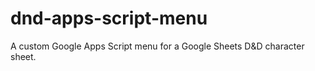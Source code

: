 dnd-apps-script-menu
====================
A custom Google Apps Script menu for a Google Sheets D&D character sheet.

